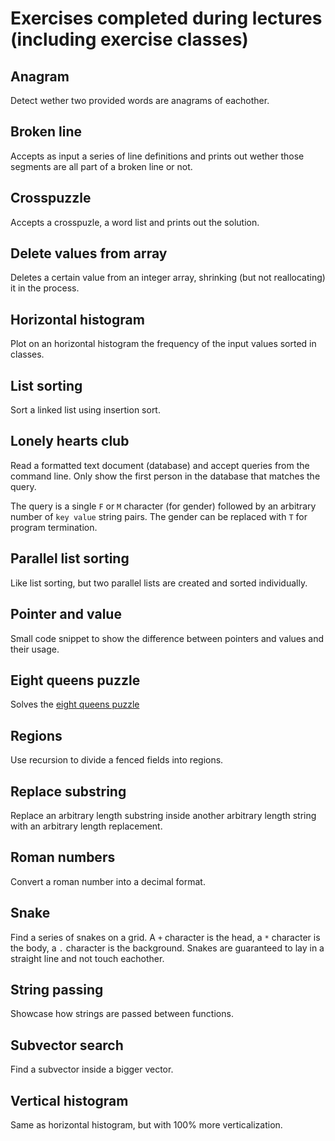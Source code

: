# Exercises completed during lectures (including exercise classes)

## Anagram
Detect wether two provided words are anagrams of eachother.

## Broken line
Accepts as input a series of line definitions and prints out wether those segments are all part of a broken line or not.

## Crosspuzzle
Accepts a crosspuzle, a word list and prints out the solution.

## Delete values from array
Deletes a certain value from an integer array, shrinking (but not reallocating) it in the process.

## Horizontal histogram
Plot on an horizontal histogram the frequency of the input values sorted in classes.

## List sorting
Sort a linked list using insertion sort.

## Lonely hearts club
Read a formatted text document (database) and accept queries from the command line. Only show the first person in the database that matches the query.

The query is a single `F` or `M` character (for gender) followed by an arbitrary number of `key value` string pairs. The gender can be replaced with `T` for program termination.

## Parallel list sorting
Like list sorting, but two parallel lists are created and sorted individually.

## Pointer and value
Small code snippet to show the difference between pointers and values and their usage.

## Eight queens puzzle
Solves the [eight queens puzzle](https://en.wikipedia.org/wiki/Eight_queens_puzzle)

## Regions
Use recursion to divide a fenced fields into regions.

## Replace substring
Replace an arbitrary length substring inside another arbitrary length string with an arbitrary length replacement.

## Roman numbers
Convert a roman number into a decimal format.

## Snake
Find a series of snakes on a grid. A `+` character is the head, a `*` character is the body, a `.` character is the background. Snakes are guaranteed to lay in a straight line and not touch eachother.

## String passing
Showcase how strings are passed between functions.

## Subvector search
Find a subvector inside a bigger vector.

## Vertical histogram
Same as horizontal histogram, but with 100% more verticalization.